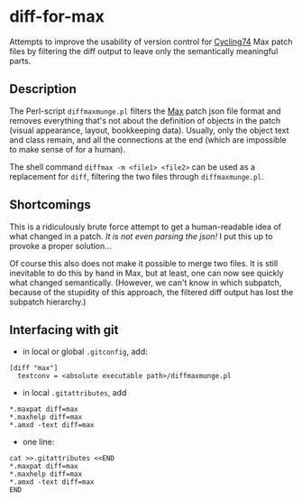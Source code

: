 # diff-for-max
Attempts to improve the usability of version control for [Cycling74](https://cycling74.com/) Max patch files by filtering the diff output to leave only the semantically meaningful parts.

## Description

The Perl-script ``diffmaxmunge.pl`` filters the [Max](https://cycling74.com/) patch json file format and removes everything that's not about the definition of objects in the patch (visual appearance, layout, bookkeeping data).
Usually, only the object text and class remain, and all the connections at the end (which are impossible to make sense of for a human).

The shell command ``diffmax -m <file1> <file2>`` can be used as a replacement for ``diff``, filtering the two files through ``diffmaxmunge.pl``.

## Shortcomings

This is a ridiculously brute force attempt to get a human-readable idea of what changed in a patch. _It is not even parsing the json!_ I put this up to provoke a proper solution...

Of course this also does not make it possible to merge two files. It is still inevitable to do this by hand in Max, but at least, one can now see quickly what changed semantically. (However, we can't know in which subpatch, because of the stupidity of this approach, the filtered diff output has lost the subpatch hierarchy.)

## Interfacing with git

- in local or global ``.gitconfig``, add:

```
[diff "max"]
  textconv = <absolute executable path>/diffmaxmunge.pl
```
  
- in local ``.gitattributes``, add

```
*.maxpat diff=max
*.maxhelp diff=max
*.amxd -text diff=max
```

- one line:
```
cat >>.gitattributes <<END
*.maxpat diff=max
*.maxhelp diff=max
*.amxd -text diff=max
END
```

